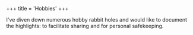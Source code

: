 +++
title = 'Hobbies'
+++

I've diven down numerous hobby rabbit holes and would like to document the highlights: to facilitate sharing and for personal safekeeping.
